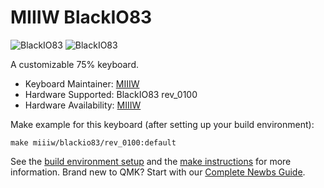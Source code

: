 # MIIIW BlackIO83

![BlackIO83](https://i.imgur.com/jZ7HrTCh.jpg)
![BlackIO83](https://i.imgur.com/AnlUIfph.jpg)

A customizable 75% keyboard.

* Keyboard Maintainer: [MIIIW](https://github.com/miiiw)
* Hardware Supported: BlackIO83 rev_0100
* Hardware Availability: [MIIIW](https://www.miiiw.com/)

Make example for this keyboard (after setting up your build environment):

    make miiiw/blackio83/rev_0100:default

See the [build environment setup](https://docs.qmk.fm/#/getting_started_build_tools) and the [make instructions](https://docs.qmk.fm/#/getting_started_make_guide) for more information. Brand new to QMK? Start with our [Complete Newbs Guide](https://docs.qmk.fm/#/newbs).
